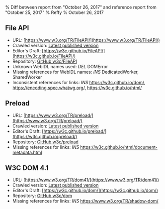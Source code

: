 % Diff between report from "October 26, 2017" and reference report from "October 25, 2017"
% Reffy
% October 26, 2017

## File API

- URL: [https://www.w3.org/TR/FileAPI/](https://www.w3.org/TR/FileAPI/)
- Crawled version: [Latest published version](https://www.w3.org/TR/2017/WD-FileAPI-20171026/)
- Editor's Draft: [https://w3c.github.io/FileAPI/](https://w3c.github.io/FileAPI/)
- Repository: [GitHub w3c/FileAPI](https://github.com/w3c/FileAPI)
- Unknown WebIDL names used: *DEL* DOMError
- Missing references for WebIDL names: *INS* DedicatedWorker, SharedWorker
- Inconsistent references for links: *INS* https://w3c.github.io/dom/, https://encoding.spec.whatwg.org/, https://w3c.github.io/html/


## Preload

- URL: [https://www.w3.org/TR/preload/](https://www.w3.org/TR/preload/)
- Crawled version: [Latest published version](https://www.w3.org/TR/2017/CR-preload-20171026/)
- Editor's Draft: [https://w3c.github.io/preload/](https://w3c.github.io/preload/)
- Repository: [GitHub w3c/preload](https://github.com/w3c/preload)
- Missing references for links: *INS* https://w3c.github.io/html/document-metadata.html


## W3C DOM 4.1

- URL: [https://www.w3.org/TR/dom41/](https://www.w3.org/TR/dom41/)
- Crawled version: [Latest published version](https://www.w3.org/TR/2017/WD-dom41-20171025/)
- Editor's Draft: [https://w3c.github.io/dom/](https://w3c.github.io/dom/)
- Repository: [GitHub w3c/dom](https://github.com/w3c/dom)
- Missing references for links: *INS* https://www.w3.org/TR/shadow-dom/


